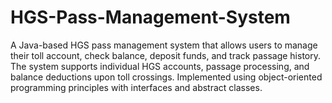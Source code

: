 # HGS-Pass-Management-System
A Java-based HGS pass management system that allows users to manage their toll account, check balance, deposit funds, and track passage history. The system supports individual HGS accounts, passage processing, and balance deductions upon toll crossings. Implemented using object-oriented programming principles with interfaces and abstract classes.
